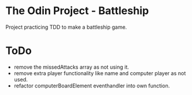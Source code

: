 # The Odin Project - Battleship

Project practicing TDD to make a battleship game.

# ToDo

- remove the missedAttacks array as not using it. 
- remove extra player functionality like name and computer player as not used. 
- refactor computerBoardElement eventhandler into own function. 